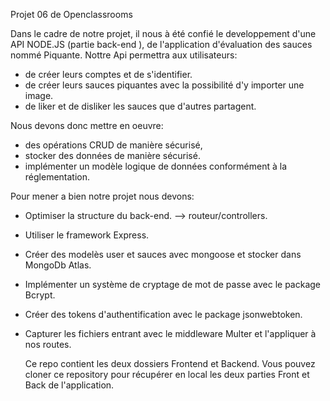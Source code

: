 Projet 06 de Openclassrooms

Dans le cadre de notre projet, il nous à été confié le developpement d'une API NODE.JS (partie back-end ), de l'application d'évaluation des sauces nommé Piquante. 
Nottre Api permettra aux utilisateurs:
  - de créer leurs comptes et de s'identifier.
  - de créer leurs sauces piquantes avec la possibilité d'y importer une image.
  - de liker et de disliker les sauces que d'autres partagent.

Nous devons donc mettre en oeuvre:
  - des opérations CRUD de manière sécurisé,
  - stocker des données de manière sécurisé.
  - implémenter un modèle logique de données conformément à la réglementation.

Pour mener a bien notre projet nous devons:
  - Optimiser la structure du back-end. --> routeur/controllers.
  - Utiliser le framework Express.
  - Créer des modelès user et sauces avec mongoose et stocker dans MongoDb Atlas.
  - Implémenter un système de cryptage de mot de passe avec le package Bcrypt.
  - Créer des tokens d'authentification avec le package jsonwebtoken.
  - Capturer les fichiers entrant avec le middleware Multer et l'appliquer à nos routes.

    Ce repo contient les deux dossiers Frontend et Backend. Vous pouvez cloner ce repository pour récupérer en local les deux parties Front et Back de l'application.
  


    
